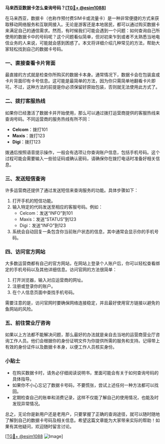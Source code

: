 **马来西亚数据卡怎么查询号码？[[TG💪+ @esim1088](https://t.me/s/esim1088)]**

在马来西亚，数据卡（也称作预付费SIM卡或流量卡）是一种非常便捷的方式来获取移动网络服务和互联网接入。无论是游客还是本地居民，都可以通过购买数据卡来满足自己的通信需求。然而，有时候我们可能会遇到一个问题：如何查询自己所使用的数据卡中的号码呢？这个问题看似简单，但对初来乍到或者不太熟悉当地电信业务的人来说，可能就会感到困惑了。本文将详细介绍几种常见的方法，帮助大家轻松找到自己的数据卡号码。

### 一、直接查看卡片背面

最直接的方式就是检查你所购买的数据卡本身。通常情况下，数据卡会在包装盒或卡片背面印有卡号信息。这可能是最简单的方法，因为你只需简单地翻看卡片即可。不过，这种方法的前提是你必须保留好原始包装，否则就无法使用此方式了。

### 二、拨打客服热线

如果你已经激活了数据卡并开始使用，那么可以通过拨打运营商提供的客服热线来查询号码。不同运营商的服务热线有所不同：

- **Celcom**：拨打101
- **Maxis**：拨打123
- **Digi**：拨打123

拨通后按照语音提示操作，一般会有选项让你查询账户信息，包括手机号码。这个过程可能会需要输入一些验证码或确认密码，请确保你在拨打电话时准备好相关信息。

### 三、发送短信查询

许多运营商还提供了通过发送短信来查询服务的功能。具体步骤如下：

1. 打开手机的短信功能。
2. 输入特定的代码发送至相应的客服号码。例如：
   - Celcom：发送“INFO”到101
   - Maxis：发送“STATUS”到123
   - Digi：发送“INFO”到123
3. 系统会自动回复一条包含你当前账户状态的信息，其中通常会显示你的手机号码。

### 四、访问官方网站

大多数运营商都有自己的官方网站，在网站上登录个人账户后，你可以轻松查看绑定的手机号码以及其他详细信息。访问官网的方法很简单：

1. 打开浏览器，输入对应运营商的网址。
2. 注册或登录你的账户。
3. 在个人信息页面中查找手机号码。

需要注意的是，访问官网时要确保网络连接稳定，并且最好使用官方链接以避免钓鱼网站的风险。

### 五、前往营业厅咨询

如果以上方法都不能解决问题，那么最好的办法就是亲自去当地的运营商营业厅咨询工作人员。他们会根据你的身份证明文件为你提供所需的服务和支持。记得带上有效的身份证件以及数据卡本身，以便工作人员核实身份。

### 小贴士

- 在购买数据卡时，请务必仔细阅读说明书，里面可能会有关于如何查询号码的具体指导。
- 如果你不小心忘记了数据卡号码，不要慌张，尝试上述任何一种方法都可以找回。
- 定期检查自己的账单和消费记录，这样不仅能了解自己的使用情况，也能及时发现异常情况。

总之，无论你是新用户还是老用户，只要掌握了正确的查询途径，就可以随时随地了解到自己的数据卡号码及相关信息。希望这篇文章能为大家带来实际的帮助！如果有其他疑问，欢迎随时留言讨论。

[[TG💪+ @esim1088](https://t.me/s/esim1088) ![Image](https://i.postimg.cc/4NQfJmqS/Snipaste-2025-05-13-00-14-12.png)]